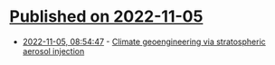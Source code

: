 # [Published on 2022-11-05](index.md)

* [2022-11-05, 08:54:47](https://news.ycombinator.com/item?id=33479383) - [Climate geoengineering via stratospheric aerosol injection](https://www.deeplearning.ai/the-batch/issue-169/)
